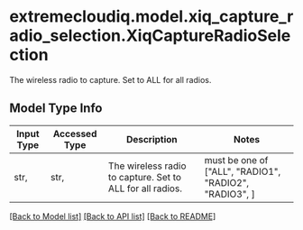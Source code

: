 # extremecloudiq.model.xiq_capture_radio_selection.XiqCaptureRadioSelection

The wireless radio to capture. Set to ALL for all radios.

## Model Type Info
Input Type | Accessed Type | Description | Notes
------------ | ------------- | ------------- | -------------
str,  | str,  | The wireless radio to capture. Set to ALL for all radios. | must be one of ["ALL", "RADIO1", "RADIO2", "RADIO3", ] 

[[Back to Model list]](../../README.md#documentation-for-models) [[Back to API list]](../../README.md#documentation-for-api-endpoints) [[Back to README]](../../README.md)

